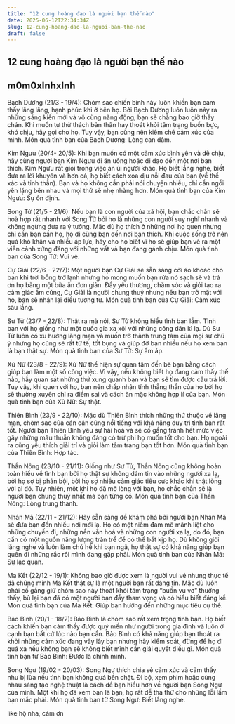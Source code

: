 ```yaml
---
title: "12 cung hoàng đạo là người bạn thế nào"
date: 2025-06-12T22:34:34Z
slug: 12-cung-hoang-dao-la-nguoi-ban-the-nao
draft: false
---
```


## 12 cung hoàng đạo là người bạn thế nào

## m0m0xInhxInh

Bạch Dương (21/3 - 19/4):
Chòm sao chiến binh này luôn khiến bạn cảm thấy lâng lâng, hạnh phúc khi ở bên họ. Bởi Bạch Dương luôn luôn nảy ra những sáng kiến mới và vô cùng năng động, bạn sẽ chẳng bao giờ thấy chán. Khi muốn tự thử thách bản thân hay thoát khỏi tâm trạng buồn bực, khó chịu, hãy gọi cho họ. Tuy vậy, bạn cũng nên kiềm chế cảm xúc của mình.
Món quà tình bạn của Bạch Dương: Lòng can đảm.
  
Kim Ngưu (20/4- 20/5):
Khi bạn muốn có một cảm xúc bình yên và dễ chịu, hãy cùng người bạn Kim Ngưu đi ăn uống hoặc đi dạo đến một nơi bạn thích. Kim Ngưu rất giỏi trong việc an ủi người khác. Họ biết lắng nghe, biết đưa ra lời khuyên và hơn cả, họ biết cách xoa dịu nỗi đau của bạn (về thể xác và tinh thần). Bạn và họ không cần phải nói chuyện nhiều, chỉ cần ngồi yên lặng bên nhau và mọi thứ sẽ nhẹ nhàng hơn.
Món quà tình bạn của Kim Ngưu: Sự ổn định.
  
Song Tử (21/5 - 21/6):
Nếu bạn là con người của xã hội, bạn chắc chắn sẽ hoà hợp rất nhanh với Song Tử bởi họ là những con người suy nghĩ nhanh và không ngừng đưa ra ý tưởng. Mặc dù họ thích ở những nơi họ quen nhưng chỉ cần bạn cần họ, họ đi cùng bạn đến nơi bạn thích. Khi cuộc sống trở nên quá khó khăn và nhiều áp lực, hãy cho họ biết vì họ sẽ giúp bạn vẽ ra một viễn cảnh xứng đáng với những vất vả bạn đang gánh chịu.
Món quà tình bạn của Song Tử: Vui vẻ.
  
Cự Giải (22/6 - 22/7):
Một người bạn Cự Giải sẽ sẵn sàng cởi áo khoác cho bạn khi trời bỗng trở lạnh nhưng họ mong muốn bạn rửa nó sạch sẽ và trả ơn họ bằng một bữa ăn đơn giản. Đầy yêu thương, chăm sóc và giỏi tạo ra cảm giác ấm cúng, Cự Giải là người chung thuỷ nhưng nếu bạn trở mặt với họ, bạn sẽ nhận lại điều tương tự.
Món quà tình bạn của Cự Giải: Cảm xúc sâu lắng.
  
Sư Tử (23/7 - 22/8):
Thật ra mà nói, Sư Tử không hiểu tình bạn lắm. Tình bạn với họ giống như một quốc gia xa xôi với những công dân kì lạ. Dù Sư Tử luôn có xu hướng lãng mạn và muốn trở thành trung tâm của mọi sự chú ý nhưng họ cũng sẽ rất tử tế, tốt bụng và giúp đỡ bạn nhiều nếu họ xem bạn là bạn thật sự.
Món quà tình bạn của Sư Tử: Sự ấm áp.
  
Xử Nữ (23/8 - 22/9):
Xử Nữ thể hiện sự quan tâm đến bè bạn bằng cách giúp bạn làm một số công việc. Vì vậy, nếu không biết họ đang cảm thấy thế nào, hãy quan sát những thứ xung quanh bạn và bạn sẽ tìm được câu trả lời. Tuy vậy, khi quen với họ, bạn nên chấp nhận tính thẳng thắn của họ bởi họ sẽ thường xuyên chỉ ra điểm sai và cách ăn mặc không hợp lí của bạn.
Món quà tình bạn của Xử Nữ: Sự thật.
  
Thiên Bình (23/9 - 22/10):
Mặc dù Thiên Bình thích những thứ thuộc về lãng mạn, chòm sao của cán cân cũng nổi tiếng với khả năng duy trì tình bạn rất tốt. Người bạn Thiên Bình yêu sự hài hoà và sẽ cố gắng tránh hết mức việc gây những mâu thuẫn không đáng có trừ phi họ muốn tốt cho bạn. Họ ngoài ra cũng yêu thích giải trí và giỏi làm tâm trạng bạn tốt hơn.
Món quà tình bạn của Thiên Bình: Hợp tác.
  
Thần Nông (23/10 - 21/11):
Giống như Sư Tử, Thần Nông cũng không hoàn toàn hiểu về tình bạn bởi họ thật sự không dám tin vào những người xa lạ, bởi họ sợ bị phản bội, bởi họ sợ nhiều cảm giác tiêu cực khác khi thật lòng với ai đó. Tuy nhiên, một khi họ đã mở lòng với bạn, họ chắc chắn sẽ là người bạn chung thuỷ nhất mà bạn từng có.
Món quà tình bạn của Thần Nông: Lòng trung thành.
  
Nhân Mã (22/11 - 21/12):
Hãy sẵn sàng để khám phá bởi người bạn Nhân Mã sẽ đưa bạn đến nhiều nơi mới lạ. Họ có một niềm đam mê mãnh liệt cho những chuyến đi, những nền văn hoá và những con người xa lạ, do đó, bạn cần có một nguồn năng lượng tràn trề để có thể bắt kịp họ. Dù không giỏi lắng nghe và luôn làm chú hề khi bạn ngã, họ thật sự có khả năng giúp bạn quên đi những rắc rối mình đang gặp phải.
Món quà tình bạn của Nhân Mã: Sự lạc quan.
  
Ma Kết (22/12 - 19/1):
Không bao giờ được xem là người vui vẻ nhưng thực tế đã chứng minh Ma Kết thật sự là một người bạn rất đáng tin. Mặc dù luôn phải cố gắng giữ chòm sao này thoát khỏi tâm trạng “buồn vu vơ” thường thấy, bù lại bạn đã có một người bạn đầy tham vọng và có hiểu biết đáng kể.
Món quả tình bạn của Ma Kết: Giúp bạn hướng đến những mục tiêu cụ thể.
  
Bảo Bình (20/1 - 18/2):
Bảo Bình là chòm sao rất xem trọng tình bạn. Họ biết cách khiến bạn cảm thấy được quý mến như người trong gia đình và luôn ở cạnh bạn bất cứ lúc nào bạn cần. Bảo Bình có khả năng giúp bạn thoát ra khỏi những cảm xúc đang vây lấy bạn nhưng hãy kiểm soát, đừng để họ đi quá xa nếu không bạn sẽ không biết mình cần giải quyết điều gì.
Món quà tình bạn từ Bảo Bình: Được là chính mình.
  
Song Ngư (19/02 - 20/03):
Song Ngư thích chia sẻ cảm xúc và cảm thấy như bị lừa nếu tình bạn không quá bền chặt. Đi bộ, xem phim hoặc cùng nhau sáng tạo nghệ thuật là cách để bạn hiểu hơn về người bạn Song Ngư của mình. Một khi họ đã xem bạn là bạn, họ rất dễ tha thứ cho những lỗi lầm bạn mắc phải.
Món quà tình bạn từ Song Ngư: Biết lắng nghe.
 
 
 
like hộ nha, cảm ơn